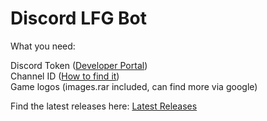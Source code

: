 # Discord LFG Bot

What you need: 

Discord Token ([Developer Portal](https://discord.com/developers/applications "Dev Portal"))<br>
Channel ID ([How to find it](https://www.wikihow.com/Find-Discord-ID))<br>
Game logos (images.rar included, can find more via google) 

Find the latest releases here:  [Latest Releases](https://github.com/crisprintsstuff/Discord-LFG-Bot/releases "Releases")

